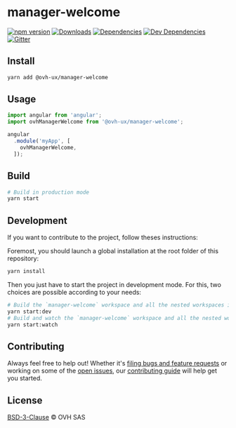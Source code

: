 # manager-welcome

[![npm version](https://badgen.net/npm/v/@ovh-ux/manager-welcome)](https://www.npmjs.com/package/@ovh-ux/manager-welcome) [![Downloads](https://badgen.net/npm/dt/@ovh-ux/manager-welcome)](https://npmjs.com/package/@ovh-ux/manager-welcome) [![Dependencies](https://badgen.net/david/dep/ovh-ux/manager/packages/manager/modules/welcome)](https://npmjs.com/package/@ovh-ux/manager-welcome?activeTab=dependencies) [![Dev Dependencies](https://badgen.net/david/dev/ovh-ux/manager/packages/manager/modules/welcome)](https://npmjs.com/package/@ovh-ux/manager-welcome?activeTab=dependencies) [![Gitter](https://badgen.net/badge/gitter/ovh-ux/blue?icon=gitter)](https://gitter.im/ovh/ux)

## Install

```sh
yarn add @ovh-ux/manager-welcome
```

## Usage

```js
import angular from 'angular';
import ovhManagerWelcome from '@ovh-ux/manager-welcome';

angular
  .module('myApp', [
    ovhManagerWelcome,
  ]);
```

## Build

```sh
# Build in production mode
yarn start
```

## Development

If you want to contribute to the project, follow theses instructions:

Foremost, you should launch a global installation at the root folder of this repository:

```sh
yarn install
```

Then you just have to start the project in development mode. For this, two choices are possible according to your needs:

```sh
# Build the `manager-welcome` workspace and all the nested workspaces in development mode and watch only `manager-welcome` workspace
yarn start:dev
# Build and watch the `manager-welcome` workspace and all the nested workspaces in development mode
yarn start:watch
```

## Contributing

Always feel free to help out! Whether it's [filing bugs and feature requests](https://github.com/ovh-ux/manager/issues/new) or working on some of the [open issues](https://github.com/ovh-ux/manager/issues), our [contributing guide](https://github.com/ovh-ux/manager/blob/master/CONTRIBUTING.md) will help get you started.

## License

[BSD-3-Clause](LICENSE) © OVH SAS
